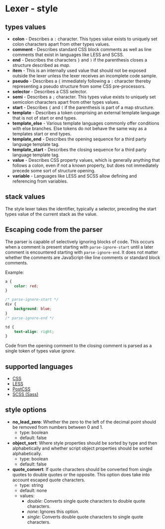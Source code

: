 # Lexer - style

## types values
* **colon** - Describes a `:` character. This types value exists to uniquely set colon characters apart from other types values.
* **comment** - Describes standard CSS block comments as well as line comments that exist in languages like LESS and SCSS.
* **end** - Describes the characters `}` and `)` if the parenthesis closes a structure described as *map*.
* **item** - This is an internally used value that should not be exposed outside the lexer unless the lexer receives an incomplete code sample.
* **pseudo** - Describes a `{` immediately following a `:` character thereby representing a pseudo structure from some CSS pre-processors.
* **selector** - Describes a CSS selector.
* **semi** - Describes a `;` character. This types value exists to uniquely set semicolon characters apart from other types values.
* **start** -  Describes `{` and `(` if the parenthesis is part of a map structure.
* **template** - Describes a token comprising an external template language that is not of start or end types.
* **template_else** - Various template languages commonly offer conditions with else branches.  Else tokens do not behave the same way as a templates start or end types.
* **template_end** - Describes the opening sequence for a third party language template tag.
* **template_start** - Describes the closing sequence for a third party language template tag.
* **value** - Describes CSS property values, which is generally anything that follows a colon, even if not a known property, but does not immediately precede some sort of structure opening.
* **variable** - Languages like LESS and SCSS allow defining and referencing from variables.

## stack values
The style lexer takes the identifier, typically a selector, preceding the start types value of the current stack as the value.

## Escaping code from the parser
The parser is capable of selectively ignoring blocks of code.  This occurs when a comment is present starting with `parse-ignore-start` until a later comment is encountered starting with `parse-ignore-end`.  It does not matter whether the comments are JavaScript-like line comments or standard block comments.

Example:

```css
a {
    color: red;
}

/* parse-ignore-start */
div {
    background: blue;
}
/* parse-ignore-end */

td {
    text-align: right;
}
```

Code from the opening comment to the closing comment is parsed as a single token of types value *ignore*.

<!-- Everything below this line is dynamically generated! -->

## supported languages
* [CSS](https://www.w3.org/Style/CSS/#news)
* [LESS](http://lesscss.org/)
* [PostCSS](https://postcss.org/)
* [SCSS (Sass)](https://sass-lang.com/)

## style options
* **no_lead_zero**: Whether the zero to the left of the decimal point should be removed from numbers between 0 and 1.
   - type: boolean
   - default: false
* **object_sort**: Where style properties should be sorted by type and then alphabetically and whether script object properties should be sorted alphabetically.
   - type: boolean
   - default: false
* **quote_convert**: If quote characters should be converted from single quotes to double quotes or the opposite. This option does take into account escaped quote characters.
   - type: string
   - default: none
   - values:
      * *double*: Converts single quote characters to double quote characters.
      * *none*: Ignores this option.
      * *single*: Converts double quote characters to single quote characters.